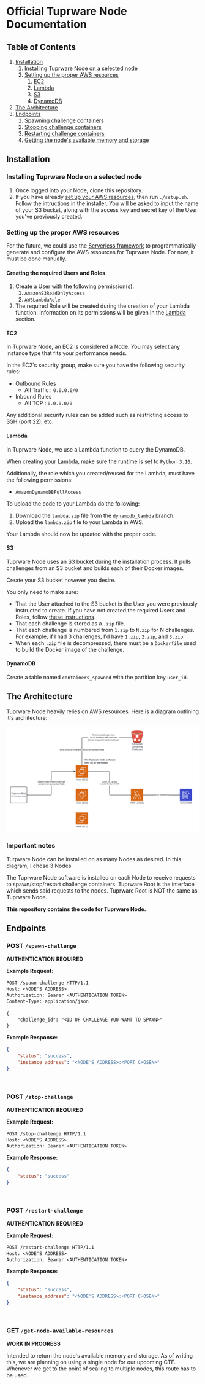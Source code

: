 # Official Tuprware Node Documentation

## Table of Contents
1. [Installation](#installation)
    1. [Installing Tuprware Node on a selected node](#installing-tuprware-node-on-a-selected-node)
    2. [Setting up the proper AWS resources](#setting-up-the-proper-aws-resources)
        1. [EC2](#ec2)
        2. [Lambda](#lambda)
        3. [S3](#s3)
        4. [DynamoDB](#dynamodb)
2. [The Architecture](#the-architecture)
3. [Endpoints](#endpoints)
    1. [Spawning challenge containers](#post-spawn-challenge)
    2. [Stopping challenge containers](#post-stop-challenge)
    3. [Restarting challenge containers](#post-restart-challenge)
    4. [Getting the node's available memory and storage](#get-get-node-available-resources)


## Installation

### Installing Tuprware Node on a selected node
1. Once logged into your Node, clone this repository.
2. If you have already [set up your AWS resources](#setting-up-the-proper-aws-resources), then run `./setup.sh`. Follow the intructions in the installer. You will be asked to input the name of your S3 bucket, along with the access key and secret key of the User you've previously created. 


### Setting up the proper AWS resources

For the future, we could use the [Serverless framework](https://www.serverless.com/) to programmatically generate and configure the AWS resources for Tuprware Node. For now, it must be done manually. 

#### Creating the required Users and Roles
1. Create a User with the following permission(s):
    1. `AmazonS3ReadOnlyAccess`
    2. `AWSLambdaRole`
2. The required Role will be created during the creation of your Lambda function. Information on its permissions will be given in the [Lambda](#lambda) section.

#### EC2
In Tuprware Node, an EC2 is considered a Node. You may select any instance type that fits your performance needs. 

In the EC2's security group, make sure you have the following security rules:
* Outbound Rules
    * All Traffic : `0.0.0.0/0`
* Inbound Rules
    * All TCP : `0.0.0.0/0`

Any additional security rules can be added such as restricting access to SSH (port 22), etc. 

#### Lambda

In Tuprware Node, we use a Lambda function to query the DynamoDB.

When creating your Lambda, make sure the runtime is set to `Python 3.10`.

Additionally, the role which you created/reused for the Lambda, must have the following permissions:
* `AmazonDynamoDBFullAccess`

To upload the code to your Lambda do the following:
1. Download the `lambda.zip` file from the [`dynamodb_lambda`](https://github.com/uocybersec/tuprware-node/tree/dynamodb_lambda) branch.
2. Upload the `lambda.zip` file to your Lambda in AWS. 

Your Lambda should now be updated with the proper code. 


#### S3

Tuprware Node uses an S3 bucket during the installation process. It pulls challenges from an S3 bucket and builds each of their Docker images. 

Create your S3 bucket however you desire. 

You only need to make sure:
* That the User attached to the S3 bucket is the User you were previously instructed to create. If you have not created the required Users and Roles, follow [these instructions](#creating-the-required-users-and-roles). 
* That each challenge is stored as a `.zip` file.
* That each challenge is numbered from `1.zip` to `N.zip` for N challenges. For example, if I had 3 challenges, I'd have `1.zip`, `2.zip`, and `3.zip`.
* When each `.zip` file is decompressed, there must be a `Dockerfile` used to build the Docker image of the challenge. 


#### DynamoDB

Create a table named `containers_spawned` with the partition key `user_id`.

## The Architecture

Tuprware Node heavily relies on AWS resources. Here is a diagram outlining it's architecture: 

<img src="images/diagram.png"/>

### Important notes

Turpware Node can be installed on as many Nodes as desired. In this diagram, I chose 3 Nodes. 

The Tuprware Node software is installed on each Node to receive requests to spawn/stop/restart challenge containers. Tuprware Root is the interface which sends said requests to the nodes. Tuprware Root is NOT the same as Tuprware Node. 

**This repository contains the code for Tuprware Node.** 



## Endpoints

### POST `/spawn-challenge`

**AUTHENTICATION REQUIRED**

**Example Request:** 

```http
POST /spawn-challenge HTTP/1.1
Host: <NODE'S ADDRESS>
Authorization: Bearer <AUTHENTICATION TOKEN>
Content-Type: application/json

{
    "challenge_id": "<ID OF CHALLENGE YOU WANT TO SPAWN>"
}
```

**Example Response:**

```json
{
    "status": "success",
    "instance_address": "<NODE'S ADDRESS>:<PORT CHOSEN>"
}
```

<br>

### POST `/stop-challenge`

**AUTHENTICATION REQUIRED**

**Example Request:** 

```http
POST /stop-challenge HTTP/1.1
Host: <NODE'S ADDRESS>
Authorization: Bearer <AUTHENTICATION TOKEN>
```

**Example Response:**

```json
{
    "status": "success"
}
```

<br>

### POST `/restart-challenge` 

**AUTHENTICATION REQUIRED**

**Example Request:** 

```http
POST /restart-challenge HTTP/1.1
Host: <NODE'S ADDRESS>
Authorization: Bearer <AUTHENTICATION TOKEN>
```

**Example Response:**

```json
{
    "status": "success",
    "instance_address": "<NODE'S ADDRESS>:<PORT CHOSEN>"
}
```

<br>

### GET `/get-node-available-resources`

**WORK IN PROGRESS**

Intended to return the node's available memory and storage. As of writing this, we are planning on using a single node for our upcoming CTF. Whenever we get to the point of scaling to multiple nodes, this route has to be used. 
